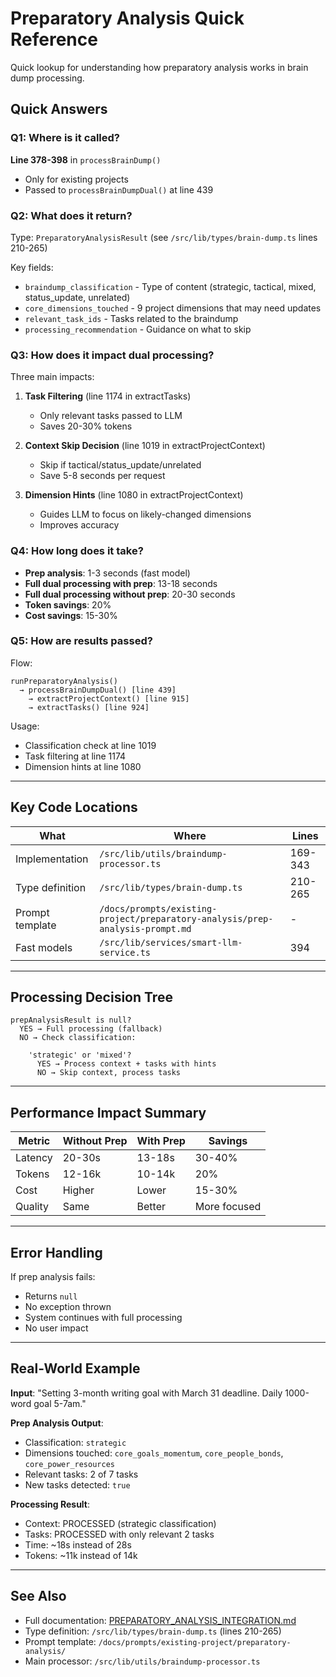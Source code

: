 # Preparatory Analysis Quick Reference

Quick lookup for understanding how preparatory analysis works in brain dump processing.

## Quick Answers

### Q1: Where is it called?

**Line 378-398** in `processBrainDump()`

- Only for existing projects
- Passed to `processBrainDumpDual()` at line 439

### Q2: What does it return?

Type: `PreparatoryAnalysisResult` (see `/src/lib/types/brain-dump.ts` lines 210-265)

Key fields:

- `braindump_classification` - Type of content (strategic, tactical, mixed, status_update, unrelated)
- `core_dimensions_touched` - 9 project dimensions that may need updates
- `relevant_task_ids` - Tasks related to the braindump
- `processing_recommendation` - Guidance on what to skip

### Q3: How does it impact dual processing?

Three main impacts:

1. **Task Filtering** (line 1174 in extractTasks)
    - Only relevant tasks passed to LLM
    - Saves 20-30% tokens

2. **Context Skip Decision** (line 1019 in extractProjectContext)
    - Skip if tactical/status_update/unrelated
    - Save 5-8 seconds per request

3. **Dimension Hints** (line 1080 in extractProjectContext)
    - Guides LLM to focus on likely-changed dimensions
    - Improves accuracy

### Q4: How long does it take?

- **Prep analysis**: 1-3 seconds (fast model)
- **Full dual processing with prep**: 13-18 seconds
- **Full dual processing without prep**: 20-30 seconds
- **Token savings**: 20%
- **Cost savings**: 15-30%

### Q5: How are results passed?

Flow:

```
runPreparatoryAnalysis()
  → processBrainDumpDual() [line 439]
    → extractProjectContext() [line 915]
    → extractTasks() [line 924]
```

Usage:

- Classification check at line 1019
- Task filtering at line 1174
- Dimension hints at line 1080

---

## Key Code Locations

| What            | Where                                                                         | Lines   |
| --------------- | ----------------------------------------------------------------------------- | ------- |
| Implementation  | `/src/lib/utils/braindump-processor.ts`                                       | 169-343 |
| Type definition | `/src/lib/types/brain-dump.ts`                                                | 210-265 |
| Prompt template | `/docs/prompts/existing-project/preparatory-analysis/prep-analysis-prompt.md` | -       |
| Fast models     | `/src/lib/services/smart-llm-service.ts`                                      | 394     |

---

## Processing Decision Tree

```
prepAnalysisResult is null?
  YES → Full processing (fallback)
  NO → Check classification:

    'strategic' or 'mixed'?
      YES → Process context + tasks with hints
      NO → Skip context, process tasks
```

---

## Performance Impact Summary

| Metric  | Without Prep | With Prep | Savings      |
| ------- | ------------ | --------- | ------------ |
| Latency | 20-30s       | 13-18s    | 30-40%       |
| Tokens  | 12-16k       | 10-14k    | 20%          |
| Cost    | Higher       | Lower     | 15-30%       |
| Quality | Same         | Better    | More focused |

---

## Error Handling

If prep analysis fails:

- Returns `null`
- No exception thrown
- System continues with full processing
- No user impact

---

## Real-World Example

**Input**: "Setting 3-month writing goal with March 31 deadline. Daily 1000-word goal 5-7am."

**Prep Analysis Output**:

- Classification: `strategic`
- Dimensions touched: `core_goals_momentum`, `core_people_bonds`, `core_power_resources`
- Relevant tasks: 2 of 7 tasks
- New tasks detected: `true`

**Processing Result**:

- Context: PROCESSED (strategic classification)
- Tasks: PROCESSED with only relevant 2 tasks
- Time: ~18s instead of 28s
- Tokens: ~11k instead of 14k

---

## See Also

- Full documentation: [PREPARATORY_ANALYSIS_INTEGRATION.md](./PREPARATORY_ANALYSIS_INTEGRATION.md)
- Type definition: `/src/lib/types/brain-dump.ts` (lines 210-265)
- Prompt template: `/docs/prompts/existing-project/preparatory-analysis/`
- Main processor: `/src/lib/utils/braindump-processor.ts`
